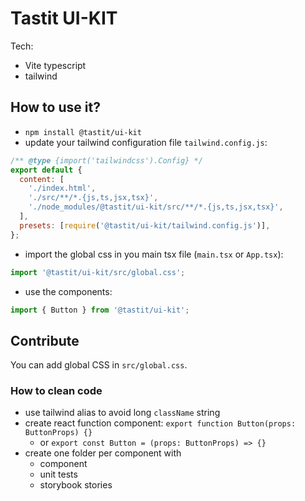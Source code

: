 # Tastit UI-KIT

Tech:

- Vite typescript
- tailwind

## How to use it?

- `npm install @tastit/ui-kit`
- update your tailwind configuration file `tailwind.config.js`:

```js
/** @type {import('tailwindcss').Config} */
export default {
  content: [
    './index.html',
    './src/**/*.{js,ts,jsx,tsx}',
    './node_modules/@tastit/ui-kit/src/**/*.{js,ts,jsx,tsx}',
  ],
  presets: [require('@tastit/ui-kit/tailwind.config.js')],
};
```

- import the global css in you main tsx file (`main.tsx` or `App.tsx`):

```ts
import '@tastit/ui-kit/src/global.css';
```

- use the components:

```ts
import { Button } from '@tastit/ui-kit';
```

## Contribute

You can add global CSS in `src/global.css`.

### How to clean code

- use tailwind alias to avoid long `className` string
- create react function component: `export function Button(props: ButtonProps) {}`
  - or `export const Button = (props: ButtonProps) => {}`
- create one folder per component with
  - component
  - unit tests
  - storybook stories
